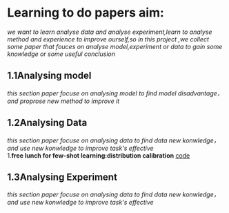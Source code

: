 # Learning to do papers aim:
*we want to learn analyse data and analyse experiment,learn to analyse method and experience to improve ourself,so in this project ,we collect some paper that fouces on analyse model,experiment or data  to gain some knowledge or some useful conclusion*<br/>

## 1.1Analysing model
*this section paper focuse on analysing model to find model disadvantage，and proprose new method to improve it*<br/>

## 1.2Analysing Data
*this section paper focuse on analysing data to find data new konwledge，and use new konwledge to improve task's effective*<br/>
1.**free lunch for few-shot learning:distribution calibration** [code](https://github.com/ShuoYang-1998/Few_Shot_Distribution_Calibration)


## 1.3Analysing Experiment
*this section paper focuse on analysing data to find data new konwledge，and use new konwledge to improve task's effective*<br/>



